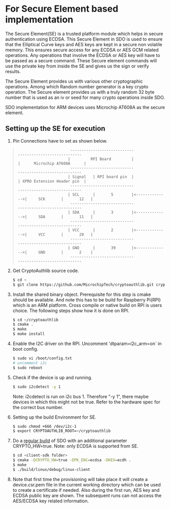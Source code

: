 # For Secure Element based implementation

The Secure Element(SE) is a trusted platform module which helps in secure
authentication using ECDSA. This Secure Element in SDO is used to ensure that
the Elliptical Curve keys and AES keys are kept in a secure non volatile
memory. This ensures secure access for any ECDSA or AES GCM related operations.
Any operations that involve the ECDSA or AES key will have to be passed as a
secure command. These Secure element commands will use the private key from
inside the SE and gives us the sign or verify results.

The Secure Element provides us with various other cryptographic operations.
Among which Random number generator is a key crypto operation. The Secure element provides us
with a truly random 32 byte number that is used as an iv or seed for many crypto operations inside SDO.

SDO implementation for ARM devices uses Microchip AT608A as the secure element.

## Setting up the SE for execution
1. Pin Connections have to set as shown below.
>                            ----------------------------                 ----------------------------
>                           |         RPI Board         |                |      Microchip AT608A      |
>                            ----------------------------                 ----------------------------
>                           | Signal   | RPI board pin  |                | XPRO Extension Header pin  |
>                            ----------------------------                 ----------------------------
>                           | SCL      |       5        |<-------------->|     SCK       |       12   |
>                            ----------------------------                 ----------------------------
>                           | SDA      |       3        |<-------------->|     SDA       |       11   |
>                            ----------------------------                 ----------------------------
>                           | VCC      |       2        |<-------------->|     VCC       |       20   |
>                            ----------------------------                 ----------------------------
>                           | GND      |       39       |<-------------->|     GND       |       2    |
>                            ----------------------------                 ----------------------------

2. Get CryptoAuthlib source code.
   ``` bash
   $ cd ~
   $ git clone https://github.com/MicrochipTech/cryptoauthlib.git cryptoauthlib
   ```

3. Install the shared binary object. Prerequisite for this step is cmake should be available.
   And note this has to be build for Raspberry Pi(RPI) which is an ARM platform. Cross compile or native build
   on RPI is users choice. The following steps show how it is done on RPI.
   ``` bash
   $ cd ~/cryptoauthlib
   $ cmake .
   $ make
   $ make install
   ```

4. Enable the I2C driver on the RPI. Uncomment 'dtparam=i2c_arm=on` in boot config. 
   ```bash
   $ sudo vi /boot/config.txt
   # uncomment i2c
   $ sudo reboot
   ```

5. Check if the device is up and running.
   ```bash
   $ sudo i2cdetect -y 1
   ```
   Note: i2cdetect is run on i2c bus 1. Therefore "-y 1", there maybe devices in which this
   might not be true. Refer to the hardware spec for the correct bus number.

6. Setting up the build Environment for SE.
   ``` bash
   $ sudo chmod +666 /dev/i2c-1
   $ export CRYPTOAUTHLIB_ROOT=~/cryptoauthlib
   ```

7. Do a [regular build](./linux.md) of SDO with an additional parameter CRYPTO_HW=true.
   Note: only ECDSA is supported from SE.
   ```bash
   $ cd <client-sdk folder>
   $ cmake -DCRYPTO_HW=true -DPK_ENC=ecdsa -DKEX=ecdh .
   $ make
   $ ./build/linux/debug/linux-client
   ```

8. Note that first time the provisioning will take place it will create a device.csr.pem file
   in the current working directory which can be used to create a certificate if needed.
   Also during the first run, AES key and ECDSA public key are shown. The subsequent runs can
   not access the AES/ECDSA key related information.